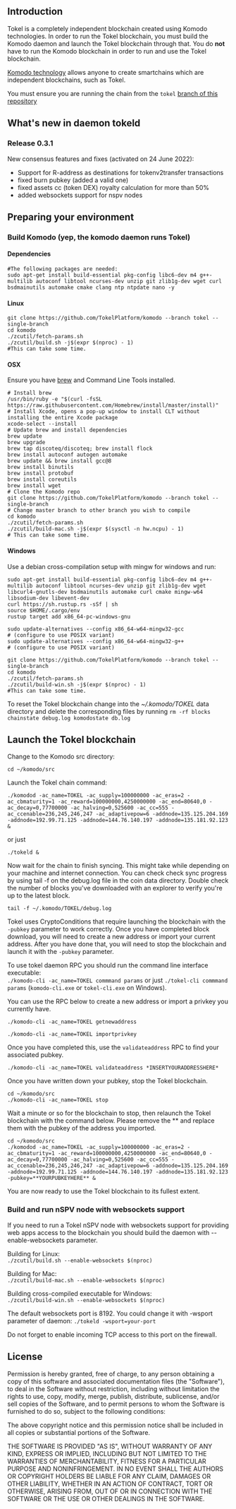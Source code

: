 ## Introduction

Tokel is a completely independent blockchain created using Komodo technologies. In order to run the Tokel blockchain, you must build the Komodo daemon and launch the Tokel blockchain through that. You do **not** have to run the Komodo blockchain in order to run and use the Tokel blockchain.

[Komodo technology](https://developers.komodoplatform.com/basic-docs/start-here/about-komodo-platform/product-introductions.html#smart-chains-antara) allows anyone to create smartchains which are independent blockchains, such as Tokel.

You must ensure you are running the chain from the `tokel` [branch of this repository](https://github.com/TokelPlatform/komodo/tree/tokel)

## What's new in daemon tokeld

### Release 0.3.1
New consensus features and fixes (activated on 24 June 2022):
- Support for R-address as destinations for tokenv2transfer transactions
- fixed burn pubkey (added a valid one)
- fixed assets cc (token DEX) royalty calculation for more than 50%
- added websockets support for nspv nodes

## Preparing your environment

### Build Komodo (yep, the komodo daemon runs Tokel)

#### Dependencies


```shell
#The following packages are needed:
sudo apt-get install build-essential pkg-config libc6-dev m4 g++-multilib autoconf libtool ncurses-dev unzip git zlib1g-dev wget curl bsdmainutils automake cmake clang ntp ntpdate nano -y
```

#### Linux
```shell
git clone https://github.com/TokelPlatform/komodo --branch tokel --single-branch
cd komodo
./zcutil/fetch-params.sh
./zcutil/build.sh -j$(expr $(nproc) - 1)
#This can take some time.
```

#### OSX
Ensure you have [brew](https://brew.sh) and Command Line Tools installed.
```shell
# Install brew
/usr/bin/ruby -e "$(curl -fsSL https://raw.githubusercontent.com/Homebrew/install/master/install)"
# Install Xcode, opens a pop-up window to install CLT without installing the entire Xcode package
xcode-select --install 
# Update brew and install dependencies
brew update
brew upgrade
brew tap discoteq/discoteq; brew install flock
brew install autoconf autogen automake
brew update && brew install gcc@8
brew install binutils
brew install protobuf
brew install coreutils
brew install wget
# Clone the Komodo repo
git clone https://github.com/TokelPlatform/komodo --branch tokel --single-branch
# Change master branch to other branch you wish to compile
cd komodo
./zcutil/fetch-params.sh
./zcutil/build-mac.sh -j$(expr $(sysctl -n hw.ncpu) - 1)
# This can take some time.
```

#### Windows
Use a debian cross-compilation setup with mingw for windows and run:
```shell
sudo apt-get install build-essential pkg-config libc6-dev m4 g++-multilib autoconf libtool ncurses-dev unzip git zlib1g-dev wget libcurl4-gnutls-dev bsdmainutils automake curl cmake mingw-w64 libsodium-dev libevent-dev
curl https://sh.rustup.rs -sSf | sh
source $HOME/.cargo/env
rustup target add x86_64-pc-windows-gnu

sudo update-alternatives --config x86_64-w64-mingw32-gcc
# (configure to use POSIX variant)
sudo update-alternatives --config x86_64-w64-mingw32-g++
# (configure to use POSIX variant)

git clone https://github.com/TokelPlatform/komodo --branch tokel --single-branch
cd komodo
./zcutil/fetch-params.sh
./zcutil/build-win.sh -j$(expr $(nproc) - 1)
#This can take some time.
```

To reset the Tokel blockchain change into the *~/.komodo/TOKEL* data directory and delete the corresponding files by running `rm -rf blocks chainstate debug.log komodostate db.log`

## Launch the Tokel blockchain

Change to the Komodo src directory:

```
cd ~/komodo/src
```

Launch the Tokel chain command:

```
./komodod -ac_name=TOKEL -ac_supply=100000000 -ac_eras=2 -ac_cbmaturity=1 -ac_reward=100000000,4250000000 -ac_end=80640,0 -ac_decay=0,77700000 -ac_halving=0,525600 -ac_cc=555 -ac_ccenable=236,245,246,247 -ac_adaptivepow=6 -addnode=135.125.204.169 -addnode=192.99.71.125 -addnode=144.76.140.197 -addnode=135.181.92.123 &
```
or just
```
./tokeld &
```

Now wait for the chain to finish syncing. This might take while depending on your machine and internet connection. You can check check sync progress by using tail -f on the debug.log file in the coin data directory. Double check the number of blocks you've downloaded with an explorer to verify you're up to the latest block.

```
tail -f ~/.komodo/TOKEL/debug.log
```

Tokel uses CryptoConditions that require launching the blockchain with the `-pubkey` parameter to work correctly. Once you have completed block download, you will need to create a new address or import your current address. After you have done that, you will need to stop the blockchain and launch it with the `-pubkey` parameter.

To use tokel daemon RPC you should run the command line interface executable:<br> 
`./komodo-cli -ac_name=TOKEL commmand params` or just `./tokel-cli commmand params` (`komodo-cli.exe` or `tokel-cli.exe` on Windows).

You can use the RPC below to create a new address or import a privkey you currently have. 

```
./komodo-cli -ac_name=TOKEL getnewaddress
```
```
./komodo-cli -ac_name=TOKEL importprivkey
```

Once you have completed this, use the `validateaddress` RPC to find your associated pubkey.

```
./komodo-cli -ac_name=TOKEL validateaddress *INSERTYOURADDRESSHERE*
```

Once you have written down your pubkey, stop the Tokel blockchain.

```
cd ~/komodo/src
./komodo-cli -ac_name=TOKEL stop
```

Wait a minute or so for the blockchain to stop, then relaunch the Tokel blockchain with the command below. Please remove the ** and replace them with the pubkey of the address you imported.

```
cd ~/komodo/src
./komodod -ac_name=TOKEL -ac_supply=100000000 -ac_eras=2 -ac_cbmaturity=1 -ac_reward=100000000,4250000000 -ac_end=80640,0 -ac_decay=0,77700000 -ac_halving=0,525600 -ac_cc=555 -ac_ccenable=236,245,246,247 -ac_adaptivepow=6 -addnode=135.125.204.169 -addnode=192.99.71.125 -addnode=144.76.140.197 -addnode=135.181.92.123 -pubkey=**YOURPUBKEYHERE** &
```

You are now ready to use the Tokel blockchain to its fullest extent.

### Build and run nSPV node with websockets support

If you need to run a Tokel nSPV node with websockets support for providing web apps access to the blockchain you should build the daemon with --enable-websockets parameter.

Building for Linux:<br>
`./zcutil/build.sh --enable-websockets $(nproc)`

Building for Mac:<br>
`./zcutil/build-mac.sh --enable-websockets $(nproc)`

Building cross-compiled executable for Windows:<br>
`./zcutil/build-win.sh --enable-websockets $(nproc)`

The default websockets port is 8192. You could change it with -wsport parameter of daemon:
`./tokeld -wsport=your-port`

Do not forget to enable incoming TCP access to this port on the firewall.

License
-------
Permission is hereby granted, free of charge, to any person obtaining a copy of this software and associated documentation files (the "Software"), to deal in the Software without restriction, including without limitation the rights to use, copy, modify, merge, publish, distribute, sublicense, and/or sell copies of the Software, and to permit persons to whom the Software is furnished to do so, subject to the following conditions:

The above copyright notice and this permission notice shall be included in all copies or substantial portions of the Software.

THE SOFTWARE IS PROVIDED "AS IS", WITHOUT WARRANTY OF ANY KIND, EXPRESS OR IMPLIED, INCLUDING BUT NOT LIMITED TO THE WARRANTIES OF MERCHANTABILITY, FITNESS FOR A PARTICULAR PURPOSE AND NONINFRINGEMENT. IN NO EVENT SHALL THE AUTHORS OR COPYRIGHT HOLDERS BE LIABLE FOR ANY CLAIM, DAMAGES OR OTHER LIABILITY, WHETHER IN AN ACTION OF CONTRACT, TORT OR OTHERWISE, ARISING FROM, OUT OF OR IN CONNECTION WITH THE SOFTWARE OR THE USE OR OTHER DEALINGS IN THE SOFTWARE.
